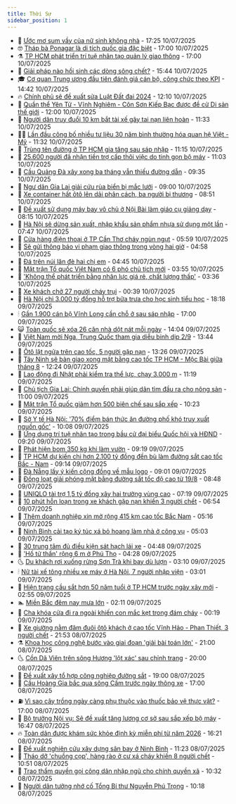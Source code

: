 ```yaml
---
title: Thời Sự
sidebar_position: 1
---
```


<!-- vnexpress-thoi-su:START -->
- 🦒 [Ước mơ sum vầy của nữ sinh không nhà](https://vnexpress.net/uoc-mo-sum-vay-cua-nu-sinh-khong-nha-4910681.html) - 17:25 10/07/2025
- 🤓 [Tháp bà Ponagar là di tích quốc gia đặc biệt](https://vnexpress.net/thap-ba-ponagar-la-di-tich-quoc-gia-dac-biet-4912700.html) - 17:00 10/07/2025
- ⚗️ [TP HCM phát triển trí tuệ nhân tạo quản lý giao thông](https://vnexpress.net/tp-hcm-phat-trien-tri-tue-nhan-tao-quan-ly-giao-thong-4912665.html) - 17:00 10/07/2025
- 🌊 [Giải pháp nào hồi sinh các dòng sông chết?](https://vnexpress.net/giai-phap-nao-hoi-sinh-cac-dong-song-chet-4912353.html) - 15:44 10/07/2025
- 🎓 [Cơ quan Trung ương đầu tiên đánh giá cán bộ, công chức theo KPI](https://vnexpress.net/co-quan-trung-uong-dau-tien-danh-gia-can-bo-cong-chuc-theo-kpi-4912642.html) - 14:42 10/07/2025
- 🔥 [Chính phủ sẽ đề xuất sửa Luật Đất đai 2024](https://vnexpress.net/chinh-phu-se-de-xuat-sua-luat-dat-dai-2024-4912670.html) - 12:10 10/07/2025
- 🦏 [Quần thể Yên Tử - Vĩnh Nghiêm - Côn Sơn Kiếp Bạc được đề cử Di sản thế giới](https://vnexpress.net/quan-the-yen-tu-vinh-nghiem-con-son-kiep-bac-duoc-de-cu-di-san-the-gioi-4912574.html) - 12:00 10/07/2025
- 👺 [Người dân truy đuổi 10 km bắt tài xế gây tai nạn liên hoàn](https://vnexpress.net/nguoi-dan-truy-duoi-10-km-bat-tai-xe-gay-tai-nan-lien-hoan-4912679.html) - 11:33 10/07/2025
- 🧑‍🏫 [Lần đầu công bố nhiều tư liệu 30 năm bình thường hóa quan hệ Việt - Mỹ](https://vnexpress.net/lan-dau-cong-bo-nhieu-tu-lieu-30-nam-binh-thuong-hoa-quan-he-viet-my-4912525.html) - 11:32 10/07/2025
- 🚦 [Trùng tên đường ở TP HCM gia tăng sau sáp nhập](https://vnexpress.net/trung-ten-duong-o-tp-hcm-gia-tang-sau-sap-nhap-4912637.html) - 11:15 10/07/2025
- 🎉 [25.600 người đã nhận tiền trợ cấp thôi việc do tinh gọn bộ máy](https://vnexpress.net/25-600-nguoi-da-nhan-tien-tro-cap-thoi-viec-do-tinh-gon-bo-may-4912627.html) - 11:03 10/07/2025
- 🦒 [Cầu Quảng Đà xây xong ba tháng vẫn thiếu đường dẫn](https://vnexpress.net/cau-quang-da-xay-xong-ba-thang-van-thieu-duong-dan-4912558.html) - 09:35 10/07/2025
- 🤗 [Ngư dân Gia Lai giải cứu rùa biển bị mắc lưới](https://vnexpress.net/ngu-dan-gia-lai-giai-cuu-rua-bien-bi-mac-luoi-4912547.html) - 09:00 10/07/2025
- 💼 [Xe container hất ôtô lên dải phân cách, ba người bị thương](https://vnexpress.net/xe-container-hat-oto-len-dai-phan-cach-ba-nguoi-bi-thuong-4912561.html) - 08:51 10/07/2025
- 🤩 [Đề xuất sử dụng máy bay vô chủ ở Nội Bài làm giáo cụ giảng dạy](https://vnexpress.net/de-xuat-su-dung-may-bay-vo-chu-o-noi-bai-lam-giao-cu-giang-day-4912521.html) - 08:15 10/07/2025
- 🤡 [Hà Nội sẽ dừng sản xuất, nhập khẩu sản phẩm nhựa sử dụng một lần](https://vnexpress.net/ha-noi-se-dung-san-xuat-nhap-khau-san-pham-nhua-su-dung-mot-lan-4912480.html) - 07:47 10/07/2025
- 💯 [Cửa hàng điện thoại ở TP Cần Thơ cháy ngùn ngụt](https://vnexpress.net/cua-hang-dien-thoai-o-tp-can-tho-chay-ngun-ngut-4912478.html) - 05:59 10/07/2025
- 👺 [Sẽ gửi thông báo vi phạm giao thông trong vòng hai giờ](https://vnexpress.net/se-gui-thong-bao-vi-pham-giao-thong-trong-vong-hai-gio-4912400.html) - 04:58 10/07/2025
- 🌮 [Đá trên núi lăn đè hai chị em](https://vnexpress.net/da-tren-nui-lan-de-hai-chi-em-4912443.html) - 04:45 10/07/2025
- 🥸 [Mặt trận Tổ quốc Việt Nam có 6 phó chủ tịch mới](https://vnexpress.net/mat-tran-to-quoc-viet-nam-co-6-pho-chu-tich-moi-4912396.html) - 03:55 10/07/2025
- 🐻 [&#39;Không thể phát triển bằng nhân lực giá rẻ, chất lượng thấp&#39;](https://vnexpress.net/khong-the-phat-trien-bang-nhan-luc-gia-re-chat-luong-thap-4912328.html) - 03:36 10/07/2025
- 👀 [Xe khách chở 27 người cháy trụi](https://vnexpress.net/xe-khach-cho-27-nguoi-chay-trui-4912255.html) - 00:39 10/07/2025
- 🤔 [Hà Nội chi 3.000 tỷ đồng hỗ trợ bữa trưa cho học sinh tiểu học](https://vnexpress.net/ha-noi-chi-3-000-ty-dong-ho-tro-bua-trua-cho-hoc-sinh-tieu-hoc-4912215.html) - 18:18 09/07/2025
- 🕯 [Gần 1.900 cán bộ Vĩnh Long cần chỗ ở sau sáp nhập](https://vnexpress.net/gan-1-900-can-bo-vinh-long-can-cho-o-sau-sap-nhap-4912174.html) - 17:00 09/07/2025
- 😺 [Toàn quốc sẽ xóa 26 căn nhà dột nát mỗi ngày](https://vnexpress.net/toan-quoc-se-xoa-26-can-nha-dot-nat-moi-ngay-4912200.html) - 14:04 09/07/2025
- 🦆 [Việt Nam mời Nga, Trung Quốc tham gia diễu binh dịp 2/9](https://vnexpress.net/viet-nam-moi-nga-trung-quoc-tham-gia-dieu-binh-dip-2-9-4912204.html) - 13:44 09/07/2025
- 🧰 [Ôtô lật ngửa trên cao tốc, 5 người gặp nạn](https://vnexpress.net/oto-lat-ngua-tren-cao-toc-5-nguoi-gap-nan-4912207.html) - 13:26 09/07/2025
- 🦍 [Tây Ninh sẽ bàn giao xong mặt bằng cao tốc TP HCM - Mộc Bài giữa tháng 8](https://vnexpress.net/tay-ninh-se-ban-giao-xong-mat-bang-cao-toc-tp-hcm-moc-bai-giua-thang-8-4912190.html) - 12:24 09/07/2025
- 🧰 [Lao động đi Nhật phải kiểm tra thể lực, chạy 3.000 m](https://vnexpress.net/lao-dong-di-nhat-phai-kiem-tra-the-luc-chay-3-000-m-4912129.html) - 11:19 09/07/2025
- 💃 [Chủ tịch Gia Lai: Chính quyền phải giúp dân tìm đầu ra cho nông sản](https://vnexpress.net/chu-tich-gia-lai-chinh-quyen-phai-giup-dan-tim-dau-ra-cho-nong-san-4912000.html) - 11:00 09/07/2025
- 🧰 [Mặt trận Tổ quốc giảm hơn 500 biên chế sau sắp xếp](https://vnexpress.net/mat-tran-to-quoc-giam-hon-500-bien-che-sau-sap-xep-4912148.html) - 10:23 09/07/2025
- 🚀 [Sở Y tế Hà Nội: &#39;70% điểm bán thức ăn đường phố khó truy xuất nguồn gốc&#39;](https://vnexpress.net/so-y-te-ha-noi-70-diem-ban-thuc-an-duong-pho-kho-truy-xuat-nguon-goc-4912026.html) - 10:08 09/07/2025
- 🎊 [Ứng dụng trí tuệ nhân tạo trong bầu cử đại biểu Quốc hội và HĐND](https://vnexpress.net/ung-dung-tri-tue-nhan-tao-trong-bau-cu-dai-bieu-quoc-hoi-va-hdnd-4912131.html) - 09:20 09/07/2025
- 🤭 [Phát hiện bom 350 kg khi làm vườn](https://vnexpress.net/phat-hien-bom-350-kg-khi-lam-vuon-4912119.html) - 09:19 09/07/2025
- 🤗 [TP HCM dự kiến chi hơn 2.100 tỷ đồng đền bù làm đường sắt cao tốc Bắc - Nam](https://vnexpress.net/tp-hcm-du-kien-chi-hon-2-100-ty-dong-den-bu-lam-duong-sat-cao-toc-bac-nam-4912117.html) - 09:14 09/07/2025
- 🌈 [Đà Nẵng lấy ý kiến cộng đồng về mẫu logo](https://vnexpress.net/da-nang-lay-y-kien-cong-dong-ve-mau-logo-4912095.html) - 09:01 09/07/2025
- 🦣 [Đồng loạt giải phóng mặt bằng đường sắt tốc độ cao từ 19/8](https://vnexpress.net/dong-loat-giai-phong-mat-bang-duong-sat-toc-do-cao-tu-19-8-4912054.html) - 08:48 09/07/2025
- 🎡 [UNIQLO tài trợ 1,5 tỷ đồng xây hai trường vùng cao](https://vnexpress.net/uniqlo-tai-tro-1-5-ty-dong-xay-hai-truong-vung-cao-4912006.html) - 07:19 09/07/2025
- 🦏 [10 phút hỗn loạn trong xe khách gặp nạn khiến 3 người chết](https://vnexpress.net/10-phut-hon-loan-trong-xe-khach-gap-nan-khien-3-nguoi-chet-4911891.html) - 06:54 09/07/2025
- 🎊 [Thêm doanh nghiệp xin mở rộng 415 km cao tốc Bắc Nam](https://vnexpress.net/them-doanh-nghiep-xin-mo-rong-415-km-cao-toc-bac-nam-4911992.html) - 05:16 09/07/2025
- 🫶 [Ninh Bình cải tạo ký túc xá bỏ hoang làm nhà ở công vụ](https://vnexpress.net/ninh-binh-cai-tao-ky-tuc-xa-bo-hoang-lam-nha-o-cong-vu-4911972.html) - 05:03 09/07/2025
- 🤔 [30 trung tâm đủ điều kiện sát hạch lái xe](https://vnexpress.net/30-trung-tam-du-dieu-kien-sat-hach-lai-xe-4911985.html) - 04:48 09/07/2025
- 🤠 [&#39;Hố tử thần&#39; rộng 6 m ở Phú Thọ](https://vnexpress.net/ho-tu-than-rong-6-m-o-phu-tho-4911949.html) - 04:28 09/07/2025
- 🌜 [Du khách rơi xuống rừng Sơn Trà khi bay dù lượn](https://vnexpress.net/du-khach-roi-xuong-rung-son-tra-khi-bay-du-luon-4911923.html) - 03:10 09/07/2025
- 🕯 [Nữ tài xế tông nhiều xe máy ở Hà Nội, 7 người nhập viện](https://vnexpress.net/nu-tai-xe-tong-nhieu-xe-may-o-ha-noi-7-nguoi-nhap-vien-4911920.html) - 03:01 09/07/2025
- 🤔 [Hiện trạng cầu sắt hơn 50 năm tuổi ở TP HCM trước ngày xây mới](https://vnexpress.net/hien-trang-cau-sat-hon-50-nam-tuoi-o-tp-hcm-truoc-ngay-xay-moi-4911821.html) - 02:55 09/07/2025
- 🏊 [Miền Bắc đêm nay mưa lớn](https://vnexpress.net/mien-bac-dem-nay-mua-lon-4911842.html) - 02:11 09/07/2025
- 🌮 [Cha khóa cửa đi ra ngoài khiến con mắc kẹt trong đám cháy](https://vnexpress.net/cha-khoa-cua-di-ra-ngoai-khien-con-mac-ket-trong-dam-chay-4911831.html) - 00:19 09/07/2025
- 🫣 [Xe giường nằm đâm đuôi ôtô khách ở cao tốc Vĩnh Hảo - Phan Thiết, 3 người chết](https://vnexpress.net/xe-giuong-nam-dam-duoi-oto-khach-o-cao-toc-vinh-hao-phan-thiet-3-nguoi-chet-4911816.html) - 21:53 08/07/2025
- ⚗️ [Khoa học công nghệ bước vào giai đoạn &#39;giải bài toán lớn&#39;](https://vnexpress.net/khoa-hoc-cong-nghe-buoc-vao-giai-doan-giai-bai-toan-lon-4911462.html) - 21:00 08/07/2025
- 🌜 [Cồn Dã Viên trên sông Hương &#39;lột xác&#39; sau chỉnh trang](https://vnexpress.net/con-da-vien-tren-song-huong-lot-xac-sau-chinh-trang-4911302.html) - 20:00 08/07/2025
- 🌁 [Đề xuất xây tổ hợp công nghiệp đường sắt](https://vnexpress.net/de-xuat-xay-to-hop-cong-nghiep-duong-sat-4911535.html) - 19:00 08/07/2025
- 🐲 [Cầu Hoàng Gia bắc qua sông Cấm trước ngày thông xe](https://vnexpress.net/cau-hoang-gia-bac-qua-song-cam-truoc-ngay-thong-xe-4911632.html) - 17:00 08/07/2025
- ⛽️ [Vì sao cây trồng ngày càng phụ thuộc vào thuốc bảo vệ thực vật?](https://vnexpress.net/vi-sao-cay-trong-ngay-cang-phu-thuoc-vao-thuoc-bao-ve-thuc-vat-4910774.html) - 17:00 08/07/2025
- 🗽 [Bộ trưởng Nội vụ: Sẽ đề xuất tăng lương cơ sở sau sắp xếp bộ máy](https://vnexpress.net/bo-truong-noi-vu-se-de-xuat-tang-luong-co-so-sau-sap-xep-bo-may-4911808.html) - 16:47 08/07/2025
- 🔥 [Toàn dân được khám sức khỏe định kỳ miễn phí từ năm 2026](https://vnexpress.net/toan-dan-duoc-kham-suc-khoe-dinh-ky-mien-phi-tu-nam-2026-4911801.html) - 16:21 08/07/2025
- 💯 [Đề xuất nghiên cứu xây dựng sân bay ở Ninh Bình](https://vnexpress.net/de-xuat-nghien-cuu-xay-dung-san-bay-o-ninh-binh-4911729.html) - 11:23 08/07/2025
- 🦆 [Tháo dỡ &#39;chuồng cọp&#39;, hàng rào ở cư xá cháy khiến 8 người chết](https://vnexpress.net/thao-do-chuong-cop-hang-rao-o-cu-xa-chay-khien-8-nguoi-chet-4911730.html) - 10:51 08/07/2025
- 🫣 [Trao thẩm quyền gọi công dân nhập ngũ cho chính quyền xã](https://vnexpress.net/trao-tham-quyen-goi-cong-dan-nhap-ngu-cho-chinh-quyen-xa-4911608.html) - 10:32 08/07/2025
- 🤡 [Người dân tưởng nhớ cố Tổng Bí thư Nguyễn Phú Trọng](https://vnexpress.net/nguoi-dan-tuong-nho-co-tong-bi-thu-nguyen-phu-trong-4911701.html) - 10:18 08/07/2025<!-- vnexpress-thoi-su:END -->